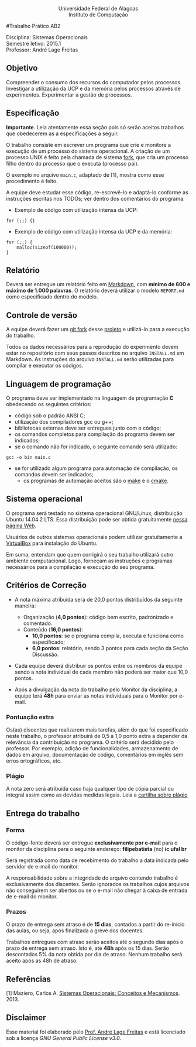 <p align="center">
Universidade Federal de Alagoas</br>
Instituto de Computação</br>
</p>

#Trabalho Prático AB2

Disciplina: Sistemas Operacionais</br>
Semestre letivo: 2015.1</br>
Professor: André Lage Freitas</br>

## Objetivo

Compreender o consumo dos recursos do computador pelos processos. Investigar a utilização da UCP e da memória pelos processos através de experimentos. Experimentar a gestão de processos.

## Especificação

**Importante**. Leia atentamente essa seção pois só serão aceitos trabalhos que obedecerem as a especificações a seguir. 

O trabalho consiste em escrever um programa que crie e monitore a execução de um processo do sistema operacional. A criação de um processo UNIX é feito pela chamada de sistema [fork](), que cria um processo filho dentro do  processo que o executa (processo pai). 

O exemplo no arquivo ```main.c```, adaptado de [1], mostra como esse procedimento é feito.

A equipe deve estudar esse código, re-escrevê-lo e adaptá-lo conforme as instruções escritas nos TODOs; ver dentro dos comentários do programa.


* Exemplo de código com utilização intensa da UCP:

```
for (;;) {}
```

* Exemplo de código com utilização intensa da UCP e da memória:

```
for (;;) {
	malloc(sizeof(100000));
}
```


## Relatório

Deverá ser entregue um relatório feito em [Markdown](https://en.wikipedia.org/wiki/Markdown), com **mínimo de 600 e máximo de 1.000 palavras**. O relatório deverá utilizar o modelo ```REPORT.md``` como especificado dentro do modelo.


## Controle de versão

A equipe deverá fazer um [git fork](https://help.github.com/articles/fork-a-repo/) desse [projeto](https://github.com/alage/2015.1-IAC-trabalho-pratico) e utilizá-lo para a execução do trabalho. 

Todos os dados necessários para a reprodução do experimento devem estar no repositório com seus passos descritos no arquivo ```INSTALL.md``` em Markdown. As instruções do arquivo ```INSTALL.md``` serão utilizadas para compilar e executar os códigos.

## Linguagem de programação

O programa deve ser implementado na linguagem de programação **C** obedecendo os seguintes critérios:

* código sob o padrão ANSI C;
* utilização dos compiladores gcc ou g++;
* bibliotecas externas deve ser entregues junto com o código;
* os comandos completos para compilação do programa devem ser indicados;
* se o comando não for indicado, o seguinte comando será utilizado:

```
gcc -o bin main.c 
```

* se for utilizado algum programa para automação de compilação, os comandos devem ser indicados;
	* os programas de automação aceitos são o [make](https://www.gnu.org/software/make/) e o [cmake](http://www.cmake.org).

## Sistema operacional

O programa será testado no sistema operacional GNU/Linux, distribuição Ubuntu 14.04.2 LTS. Essa distribuição pode ser obtida gratuitamente [nessa página Web](http://www.ubuntu.com/download/desktop).

Usuários de outros sistemas operacionais podem utilizar gratuitamente a [VirtualBox](https://www.virtualbox.org/wiki/Downloads) para instalação do Ubuntu.
 
Em suma, entendam que quem corrigirá o seu trabalho utilizará outro ambiente computacional. Logo, forneçam as instruções e programas necessários para a compilação e execução do seu programa.

## Critérios de Correção


* A nota máxima atribuída será de 20,0 pontos distribuídos da seguinte maneira:
	* Organização (**4,0 pontos**): código bem escrito, padronizado e comentado.
	* Conteúdo (**16,0 pontos**): 
		* **10,0 pontos**: se o programa compila, executa e funciona como especificado;
 		* **6,0 pontos**: relatório, sendo 3 pontos para cada seção da Seção Discussão.

* Cada equipe deverá distribuir os pontos entre os membros da equipe sendo a nota individual de cada membro não poderá ser maior que 10,0 pontos.
* Após a divulgação da nota do trabalho pelo Monitor da disciplina, a equipe terá **48h** para enviar as notas individuais para o Monitor por e-mail.

### Pontuação extra

Os(as) discentes que realizarem mais tarefas, além do que foi especificado neste trabalho, o professor atribuirá de 0,5 a 1,0 ponto extra a depender da relevância da contribuição no programa. O critério será decidido pelo professor. Por exemplo, adição de funcionalidades, armazenamento de dados em arquivo, documentação de código, comentários em inglês sem erros ortográficos, etc.

### Plágio

A nota zero será atribuída caso haja qualquer tipo de cópia parcial ou integral assim como as devidas medidas legais. Leia a [cartilha sobre plágio](http://www.noticias.uff.br/arquivos/cartilha-sobre-plagio-academico.pdf)


## Entrega do trabalho

### Forma 

O código-fonte deverá ser entregue **exclusivamente por e-mail** para o monitor da disciplina para o seguinte endereço: **filipebatista** (no) **ic ufal br**


Será registrada como data de recebimento do trabalho a data indicada pelo servidor de e-mail do monitor. 

A responsabilidade sobre a integridade do arquivo contendo trabalho é exclusivamente dos discentes.  Serão ignorados os trabalhos cujos arquivos não conseguirem ser abertos ou se o e-mail não chegar à caixa de entrada de e-mail do monitor.

### Prazos

O prazo de entrega sem atraso é de **15 dias**, contados a partir do re-início das aulas, ou seja, após finalizada a greve dos docentes.

Trabalhos entregues com atraso serão aceitos até o segundo dias após o prazo de entrega sem atraso. Isto é, até **48h** após os 15 dias. Serão descontados 5% da nota obtida por dia de atraso. Nenhum trabalho será aceito após as 48h de atraso.

## Referências

[1] Maziero, Carlos A. [Sistemas Operacionais: Conceitos e Mecanismos](http://wiki.inf.ufpr.br/maziero/lib/exe/fetch.php?media=so:so-livro.pdf). 2013. 

## Disclaimer

Esse material foi elaborado pelo [Prof. André Lage Freitas](https://sites.google.com/a/ic.ufal.br/andrelage/) e está licenciado sob a licença _GNU General Public License v3.0_.
